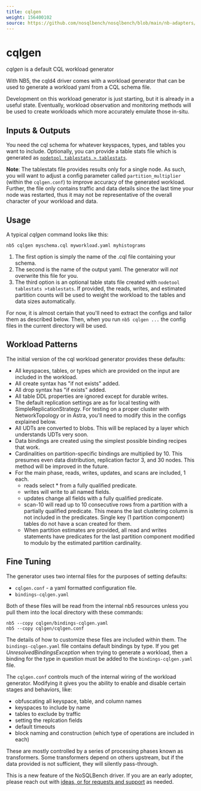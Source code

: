 ```yaml
---
title: cqlgen
weight: 156400102
source: https://github.com/nosqlbench/nosqlbench/blob/main/nb-adapters/adapter-cqld4/src/main/resources/cqlgen.md
---
```

# cqlgen

*cqlgen* is a default CQL workload generator

With NB5, the cqld4 driver comes with a workload generator that can be used to generate a
workload yaml from a CQL schema file.

Development on this workload generator is just starting, but it is already in a useful state.
Eventually, workload observation and monitoring methods will be used to create workloads which
more accurately emulate those in-situ.

## Inputs & Outputs

You need the cql schema for whatever keyspaces, types, and tables you want to include.
Optionally, you can provide a table stats file which is generated as
[`nodetool tablestats > tablestats`](https://cassandra.apache.org/doc/latest/cassandra/tools/nodetool/tablestats.html#tablestats).

**Note**: The tablestats file provides results only for a single node. As such, you will want to
adjust a config parameter called `partition_multiplier` (within the `cqlgen.conf`) to improve accuracy of the generated
workload. Further, the file only contains traffic and data details since the last time your node
was restarted, thus it may not be representative of the overall character of your workload and data.

## Usage

A typical *cqlgen* command looks like this:

```
nb5 cqlgen myschema.cql myworkload.yaml myhistograms
```

1. The first option is simply the name of the .cql file containing your schema.
2. The second is the name of the output yaml. The generator will *not* overwrite this file for you.
3. The third option is an optional table stats file created with `nodetool tablestats >tablestats`.
   If provided, the reads, writes, and estimated partition counts will be used to weight the
   workload to the tables and data sizes automatically.

For now, it is almost certain that you'll need to extract the configs and tailor them as
described below. Then, when you run `nb5 cqlgen ...` the config files in the current directory will
be used.

## Workload Patterns

The initial version of the cql workload generator provides these defaults:
* All keyspaces, tables, or types which are provided on the input are included in the workload.
* All create syntax has "if not exists" added.
* All drop syntax has "if exists" added.
* All table DDL properties are ignored except for durable writes.
* The default replication settings are as for local testing with SimpleReplicationStrategy. For
  testing on a proper cluster with NetworkTopology or in Astra, you'll need to modify this in
  the configs explained below.
* All UDTs are converted to blobs. This will be replaced by a layer which understands UDTs very
  soon.
* Data bindings are created using the simplest possible binding recipes that work.
* Cardinalities on partition-specific bindings are multiplied by 10. This presumes even data
  distribution, replication factor 3, and 30 nodes. This method will be improved in the future.
* For the main phase, reads, writes, updates, and scans are included, 1 each.
  * reads select * from a fully qualified predicate.
  * writes will write to all named fields.
  * updates change all fields with a fully qualified predicate.
  * scan-10 will read up to 10 consecutive rows from a partition with a partially qualified
    predicate. This means the last clustering column is not included in the predicates. Single
    key (1 partition component) tables do not have a scan created for them.
  * When partition estimates are provided, all read and writes statements have predicates for
    the last partition component modified to modulo by the estimated partition cardinality.

## Fine Tuning

The generator uses two internal files for the purposes of setting defaults:
- `cqlgen.conf` - a yaml formatted configuration file.
- `bindings-cqlgen.yaml`

Both of these files will be read from the internal nb5 resources unless you pull them into the
local directory with these commands:

```
nb5 --copy cqlgen/bindings-cqlgen.yaml
nb5 --copy cqlgen/cqlgen.conf
```

The details of how to customize these files are included within them. The `bindings-cqlgen.yaml`
file contains default bindings by type. If you get *UnresolvedBindingsException* when trying to
generate a workload, then a binding for the type in question must be added to the
`bindings-cqlgen.yaml` file.

The `cqlgen.conf` controls much of the internal wiring of the workload generator. Modifying it
gives you the ability to enable and disable certain stages and behaviors, like:

* obfuscating all keyspace, table, and column names
* keyspaces to include by name
* tables to exclude by traffic
* setting the replcation fields
* default timeouts
* block naming and construction (which type of operations are included in each)

These are mostly controlled by a series of processing phases known as transformers.
Some transformers depend on others upstream, but if the data provided is not sufficient, they
will silently pass-through.

This is a new feature of the NoSQLBench driver. If you are an early adopter, please reach out
with [ideas, or for requests and support](https://github.com/nosqlbench/nosqlbench/issues/new/choose) as needed.
